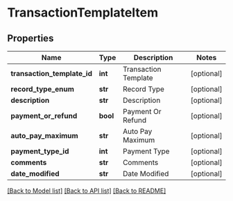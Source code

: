 # TransactionTemplateItem

## Properties
Name | Type | Description | Notes
------------ | ------------- | ------------- | -------------
**transaction_template_id** | **int** | Transaction Template | [optional] 
**record_type_enum** | **str** | Record Type | [optional] 
**description** | **str** | Description | [optional] 
**payment_or_refund** | **bool** | Payment Or Refund | [optional] 
**auto_pay_maximum** | **str** | Auto Pay Maximum | [optional] 
**payment_type_id** | **int** | Payment Type | [optional] 
**comments** | **str** | Comments | [optional] 
**date_modified** | **str** | Date Modified | [optional] 

[[Back to Model list]](../README.md#documentation-for-models) [[Back to API list]](../README.md#documentation-for-api-endpoints) [[Back to README]](../README.md)


